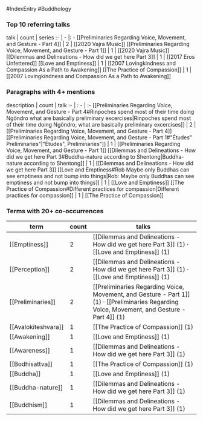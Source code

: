 #IndexEntry #Buddhology

### Top 10 referring talks
talk | count | series
:- | - |: -
[[Preliminaries Regarding Voice, Movement, and Gesture - Part 4]] | 2 | [[2020 Vajra Music]]
[[Preliminaries Regarding Voice, Movement, and Gesture - Part 1]] | 1 | [[2020 Vajra Music]]
[[Dilemmas and Delineations - How did we get here Part 3]] | 1 | [[2017 Eros Unfettered]]
[[Love and Emptiness]] | 1 | [[2007 Lovingkindness and Compassion As a Path to Awakening]]
[[The Practice of Compassion]] | 1 | [[2007 Lovingkindness and Compassion As a Path to Awakening]]

### Paragraphs with 4+ mentions
description | count | talk
:- | : - | :-
[[Preliminaries Regarding Voice, Movement, and Gesture - Part 4#Rinpoches spend most of their time doing Ngöndro what are basically preliminary excercises\|Rinpoches spend most of their time doing Ngöndro, what are basically preliminary excercises]] | 2 | [[Preliminaries Regarding Voice, Movement, and Gesture - Part 4]]
[[Preliminaries Regarding Voice, Movement, and Gesture - Part 1#"Études" Preliminaries"\|"Études", Preliminaries"]] | 1 | [[Preliminaries Regarding Voice, Movement, and Gesture - Part 1]]
[[Dilemmas and Delineations - How did we get here Part 3#Buddha-nature according to Shentong\|Buddha-nature according to Shentong]] | 1 | [[Dilemmas and Delineations - How did we get here Part 3]]
[[Love and Emptiness#Rob Maybe only Buddhas can see emptiness and not bump into things\|Rob: Maybe only Buddhas can see emptiness and not bump into things]] | 1 | [[Love and Emptiness]]
[[The Practice of Compassion#Different practices for compassion\|Different practices for compassion]] | 1 | [[The Practice of Compassion]]

### Terms with 20+ co-occurrences
term | count | talks
-|-|-
[[Emptiness]] | 2 | <span class="counts">[[Dilemmas and Delineations - How did we get here Part 3]] (1) · [[Love and Emptiness]] (1)</span> 
[[Perception]] | 2 | <span class="counts">[[Dilemmas and Delineations - How did we get here Part 3]] (1) · [[Love and Emptiness]] (1)</span> 
[[Preliminaries]] | 2 | <span class="counts">[[Preliminaries Regarding Voice, Movement, and Gesture - Part 1]] (1) · [[Preliminaries Regarding Voice, Movement, and Gesture - Part 4]] (1)</span> 
[[Avalokiteshvara]] | 1 | <span class="counts">[[The Practice of Compassion]] (1)</span> 
[[Awakening]] | 1 | <span class="counts">[[Love and Emptiness]] (1)</span> 
[[Awareness]] | 1 | <span class="counts">[[Dilemmas and Delineations - How did we get here Part 3]] (1)</span> 
[[Bodhisattva]] | 1 | <span class="counts">[[The Practice of Compassion]] (1)</span> 
[[Buddha]] | 1 | <span class="counts">[[Love and Emptiness]] (1)</span> 
[[Buddha-nature]] | 1 | <span class="counts">[[Dilemmas and Delineations - How did we get here Part 3]] (1)</span> 
[[Buddhism]] | 1 | <span class="counts">[[Dilemmas and Delineations - How did we get here Part 3]] (1)</span> 

